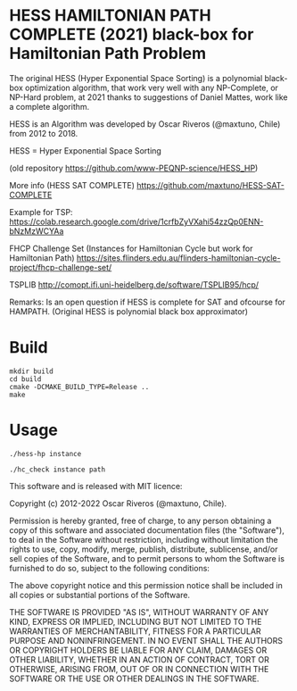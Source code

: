 # HESS HAMILTONIAN PATH COMPLETE (2021) black-box for Hamiltonian Path Problem

The original HESS (Hyper Exponential Space Sorting) is a polynomial black-box optimization algorithm, that work very well with any NP-Complete, or NP-Hard problem, at 2021 thanks to suggestions of Daniel Mattes, work like a complete algorithm. 

HESS is an Algorithm was developed by Oscar Riveros (@maxtuno, Chile) from 2012 to 2018.

HESS = Hyper Exponential Space Sorting 

(old repository https://github.com/www-PEQNP-science/HESS_HP)

More info (HESS SAT COMPLETE) https://github.com/maxtuno/HESS-SAT-COMPLETE

Example for TSP:
https://colab.research.google.com/drive/1crfbZyVXahi54zzQp0ENN-bNzMzWCYAa

FHCP Challenge Set (Instances for Hamiltonian Cycle but work for Hamiltonian Path)
https://sites.flinders.edu.au/flinders-hamiltonian-cycle-project/fhcp-challenge-set/

TSPLIB
http://comopt.ifi.uni-heidelberg.de/software/TSPLIB95/hcp/

Remarks: Is an open question if HESS is complete for SAT and ofcourse for HAMPATH. (Original HESS is polynomial black box approximator)

# Build

	mkdir build
	cd build
	cmake -DCMAKE_BUILD_TYPE=Release ..
	make

# Usage
	
	./hess-hp instance

	./hc_check instance path

This software and is released with MIT licence:

Copyright (c) 2012-2022 Oscar Riveros (@maxtuno, Chile).

Permission is hereby granted, free of charge, to any person obtaining
a copy of this software and associated documentation files (the
"Software"), to deal in the Software without restriction, including
without limitation the rights to use, copy, modify, merge, publish,
distribute, sublicense, and/or sell copies of the Software, and to
permit persons to whom the Software is furnished to do so, subject to
the following conditions:

The above copyright notice and this permission notice shall be
included in all copies or substantial portions of the Software.

THE SOFTWARE IS PROVIDED "AS IS", WITHOUT WARRANTY OF ANY KIND,
EXPRESS OR IMPLIED, INCLUDING BUT NOT LIMITED TO THE WARRANTIES OF
MERCHANTABILITY, FITNESS FOR A PARTICULAR PURPOSE AND
NONINFRINGEMENT. IN NO EVENT SHALL THE AUTHORS OR COPYRIGHT HOLDERS BE
LIABLE FOR ANY CLAIM, DAMAGES OR OTHER LIABILITY, WHETHER IN AN ACTION
OF CONTRACT, TORT OR OTHERWISE, ARISING FROM, OUT OF OR IN CONNECTION
WITH THE SOFTWARE OR THE USE OR OTHER DEALINGS IN THE SOFTWARE.
